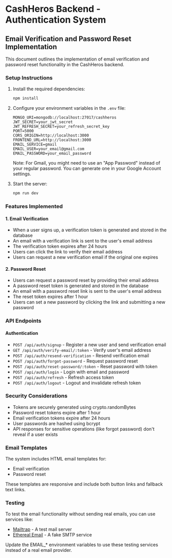 # CashHeros Backend - Authentication System

## Email Verification and Password Reset Implementation

This document outlines the implementation of email verification and password reset functionality in the CashHeros backend.

### Setup Instructions

1. Install the required dependencies:
   ```bash
   npm install
   ```

2. Configure your environment variables in the `.env` file:
   ```
   MONGO_URI=mongodb://localhost:27017/cashheros
   JWT_SECRET=your_jwt_secret
   JWT_REFRESH_SECRET=your_refresh_secret_key
   PORT=5000
   CORS_ORIGIN=http://localhost:3000
   FRONTEND_URL=http://localhost:3000
   EMAIL_SERVICE=gmail
   EMAIL_USER=your_email@gmail.com
   EMAIL_PASSWORD=your_email_password
   ```

   Note: For Gmail, you might need to use an "App Password" instead of your regular password. You can generate one in your Google Account settings.

3. Start the server:
   ```bash
   npm run dev
   ```

### Features Implemented

#### 1. Email Verification

- When a user signs up, a verification token is generated and stored in the database
- An email with a verification link is sent to the user's email address
- The verification token expires after 24 hours
- Users can click the link to verify their email address
- Users can request a new verification email if the original one expires

#### 2. Password Reset

- Users can request a password reset by providing their email address
- A password reset token is generated and stored in the database
- An email with a password reset link is sent to the user's email address
- The reset token expires after 1 hour
- Users can set a new password by clicking the link and submitting a new password

### API Endpoints

#### Authentication

- `POST /api/auth/signup` - Register a new user and send verification email
- `GET /api/auth/verify-email/:token` - Verify user's email address
- `POST /api/auth/resend-verification` - Resend verification email
- `POST /api/auth/forgot-password` - Request password reset
- `POST /api/auth/reset-password/:token` - Reset password with token
- `POST /api/auth/login` - Login with email and password
- `POST /api/auth/refresh` - Refresh access token
- `POST /api/auth/logout` - Logout and invalidate refresh token

### Security Considerations

- Tokens are securely generated using crypto.randomBytes
- Password reset tokens expire after 1 hour
- Email verification tokens expire after 24 hours
- User passwords are hashed using bcrypt
- API responses for sensitive operations (like forgot password) don't reveal if a user exists

### Email Templates

The system includes HTML email templates for:
- Email verification
- Password reset

These templates are responsive and include both button links and fallback text links.

### Testing

To test the email functionality without sending real emails, you can use services like:
- [Mailtrap](https://mailtrap.io/) - A test mail server
- [Ethereal Email](https://ethereal.email/) - A fake SMTP service

Update the EMAIL_* environment variables to use these testing services instead of a real email provider.
